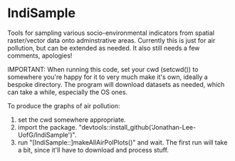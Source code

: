 # IndiSample
Tools for sampling various socio-environmental indicators from spatial raster/vector data onto adminstrative areas. Currently this is just for air pollution, but can be extended as needed. It also still needs a few comments, apologies!

IMPORTANT:
When running this code, set your cwd (setcwd(<PATH>)) to somewhere you're happy for it to very much make it's own, ideally a bespoke directory. The program will download datasets as needed, which can take a while, especially the OS ones.

To produce the graphs of air pollution:
1. set the cwd somewhere appropriate.
2. import the package. "devtools::install_github('Jonathan-Lee-UofG/IndiSample')".
3. run "[IndiSample::]makeAllAirPolPlots()" and wait. The first run will take a bit, since it'll have to download and process stuff.
